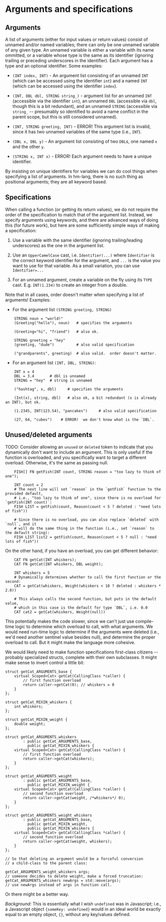 # Arguments and specifications

## Arguments

A list of arguments (either for input values or return values) consist
of unnamed and/or named variables; there can only be one unnamed variable
of any given type.  An unnamed variable is either a variable with its
name ommitted, or a variable whose type is the same as its identifier
(ignoring trailing or preceding underscores in the identifier).  Each
argument has a type and an optional identifier.  Some examples:

* `(INT index, INT)` - An argument list consisting of an unnamed `INT`
  (which can be accessed using the identifier `int`) and a named `INT`
  (which can be accessed using the identifier `index`).

* `(INT, DBL dbl, STRING string_)` - argument list for an unnamed `INT` 
  (accessible via the identifier `int`), an unnamed `DBL` (accessible via
  `dbl`, though this is a bit redundant), and an unnamed `STRING` 
  (accessible via `string_` -- presumably so identified to avoid a name
  conflict in the parent scope, but this is still considered unnamed).

* `(INT, STRING greeting, INT)` - ERROR!  This argument list is invalid,
  since it has two unnamed variables of the same type (i.e., `INT`).

* `(DBL x, DBL y)` - An argument list consisting of two `DBL`s, one named
  `x` and the other `y`.

* `(STRING x, INT x)` - ERROR!  Each argument needs to have a unique
  identifier.

By insisting on unique identifiers for variables we can do cool things
when specifying a list of arguments.  In hm-lang, there is no such thing
as positional arguments; they are all keyword based.


## Specifications

When calling a function (or getting its return values), we do not require
the order of the specification to match that of the argument list.
Instead, we specify arguments using keywords, and there are advanced ways
of doing this (for future work), but here are some sufficiently simple ways 
of making a specification:

1. Use a variable with the same identifier (ignoring trailing/leading
   underscores) as the one in the argument list.

2. Use an `UpperCamelCase` cast, i.e. `Identifier(...)` where `Identifier`
   is the correct keyword identifier for the argument, and `...` is the
   value you want to use for that variable.  As a small variation, you can
   use `Identifier=...`

3. For an unnamed argument, create a variable on the fly using its 
   `TYPE` cast.  E.g. `INT(1.234)` to create an integer from a double.

Note that in all cases, order doesn't matter when specifying a list 
of arguments!  Examples:

* For the argument list `(STRING greeting, STRING)`

```
    STRING noun = "world!"
    (Greeting("hello"), noun)   # specifies the arguments

    (Greeting="hi", "friend")   # also ok.

    STRING greeting = "hey"
    (greeting, "dude")          # also valid specification

    ("grandparents", greeting)  # also valid.  order doesn't matter.
```

* For an argument list `(INT, DBL, STRING)`:

```
    INT x = 4
    DBL = 3.4       # dbl is unnamed
    STRING = "hey"  # string is unnamed

    ("hashtag", x, dbl)     # specifies the arguments

    (Int(x), string, dbl)   # also ok, a bit redundant (x is already an INT), but ok.

    (1.2345, INT(123.54), "pancakes")     # also valid specification

    (27, 64, "cubes")    # ERROR!  we don't know what is the `DBL`.
```

## Unused/deleted arguments

TODO:
Consider allowing an `unused` or `deleted` token to indicate that you
dynamically don't want to include an argument.  This is only useful if
the function is overloaded, and you specifically want to target a different
overload.  Otherwise, it's the same as passing null.

```
    FISH[] FN getFish(INT count, STRING reason = "too lazy to think of one");

    INT count = 2
    # The next line will set `reason` in the `getFish` function to the provided default,
    # i.e., "too lazy to think of one", since there is no overload for `getFish(INT count)`:
    FISH LIST = getFish(count, Reason(count < 5 ? deleted : "need lots of fish"))

    # Since there is no overload, you can also replace `deleted` with `null`, and it
    # will do the same thing in the function (i.e., set `reason` to the default string):
    FISH LIST list2 = getFish(count, Reason(count < 5 ? null : "need lots of fish"))
```

On the other hand, if you have an overload, you can get different behavior:

```
    CAT FN getCat(INT whiskers);
    CAT FN getCat(INT whiskers, DBL weight);

    INT whiskers = 5
    # Dynamically determines whether to call the first function or the second:
    CAT = getCat(whiskers, Weight(whiskers < 10 ? deleted : whiskers * 2.0))

    # This always calls the second function, but puts in the default value,
    # which in this case is the default for type `DBL`, i.e. 0.0
    CAT cat2 = getCat(whiskers, Weight(null))
```

This potentially makes the code slower, since we can't just use compile-time logic
to determine which overload to call, with what arguments.  We would need run-time
logic to determine if the arguments were deleted (i.e., we'd need another sentinel
value besides null), and determine the proper overload to call.  But it might make
the language more cohesive.

We would likely need to make function specifications first-class citizens -- probably
specialized structs, complete with their own subclasses.  It might make sense to invert
control a little bit:

```
struct getCat_ARGUMENTS_base {
    virtual Scoped<Cat> getCat(CallingClass *caller) {
        // first function overload
        return caller->getCat(0); // whiskers = 0
    }
};

struct getCat_MIXIN_whiskers {
    int whiskers;
};

struct getCat_MIXIN_weight {
    double weight;
};

struct getCat_ARGUMENTS_whiskers
        : public getCat_ARGUMENTS_base,
          public getCat_MIXIN_whiskers {
    virtual Scoped<Cat> getCat(CallingClass *caller) {
        // first function overload
        return caller->getCat(whiskers);
    }
};

struct getCat_ARGUMENTS_weight
        : public getCat_ARGUMENTS_base,
          public getCat_MIXIN_weight {
    virtual Scoped<Cat> getCat(CallingClass *caller) {
        // second function overload
        return caller->getCat(weight, /*whiskers*/ 0);
    }
};

struct getCat_ARGUMENTS_weight_whiskers
        : public getCat_ARGUMENTS_base,
          public getCat_MIXIN_weight,
          public getCat_MIXIN_whiskers {
    virtual Scoped<Cat> getCat(CallingClass *caller) {
        // second function overload
        return caller->getCat(weight, whiskers);
    }
};

// So that deleting an argument would be a forceful conversion
// a child-class to the parent class:

getCat_ARGUMENTS_weight_whiskers args;
// someone decides to delete weight, make a forced truncation:
getCat_ARGUMENTS_whiskers newArgs = std::move(args);
// use newArgs instead of args in function call.
```

Or there might be a better way.

*Background:*
This is essentially what I wish `undefined` was in Javascript; i.e., a Javascript object
`{someKey: undefined}` would in an ideal world be exactly equal to an empty object, `{}`,
without any key/values defined.
